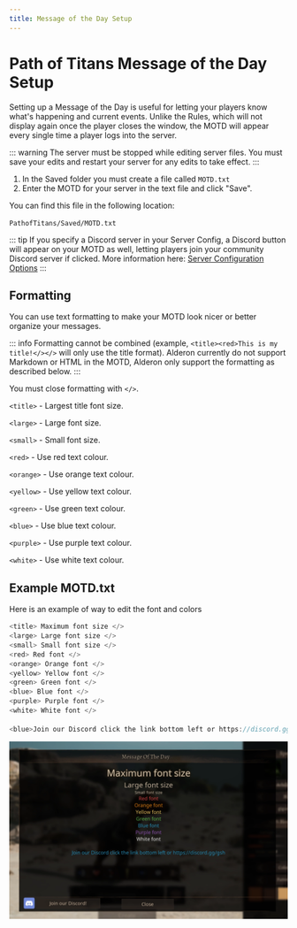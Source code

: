 ```yaml
---
title: Message of the Day Setup
---
```


# Path of Titans Message of the Day Setup

Setting up a Message of the Day is useful for letting your players know what's happening and current events. Unlike the Rules, which will not display again once the player closes the window, the MOTD will appear every single time a player logs into the server.

::: warning
The server must be stopped while editing server files. You must save your edits and restart your server for any edits to take effect.
:::

1. In the Saved folder you must create a file called `MOTD.txt`
2. Enter the MOTD for your server in the text file and click "Save".

You can find this file in the following location:

`PathofTitans/Saved/MOTD.txt`

::: tip
If you specify a Discord server in your Server Config, a Discord button will appear on your MOTD as well, letting players join your community Discord server if clicked. More information here: [Server Configuration Options](../Setup/Server%20Configurations/Path-of-Titans-How-To-Configurate-Game-ini)
:::

## Formatting

You can use text formatting to make your MOTD look nicer or better organize your messages.

::: info
Formatting cannot be combined (example, `<title><red>This is my title!</></>` will only use the title format). Alderon currently do not support Markdown or HTML in the MOTD, Alderon only support the formatting as described below.
:::

You must close formatting with `</>`.

`<title>` - Largest title font size.

`<large>` - Large font size.

`<small>` - Small font size.

`<red>` - Use red text colour.

`<orange>` - Use orange text colour.

`<yellow>` - Use yellow text colour.

`<green>` - Use green text colour.

`<blue>` - Use blue text colour.

`<purple>` - Use purple text colour.

`<white>` - Use white text colour.

## Example MOTD.txt

Here is an example of way to edit the font and colors

```js
<title> Maximum font size </>
<large> Large font size </>
<small> Small font size </>
<red> Red font </>
<orange> Orange font </>
<yellow> Yellow font </>
<green> Green font </>
<blue> Blue font </>
<purple> Purple font </>
<white> White font </>

<blue>Join our Discord click the link bottom left or https://discord.gg/gsh</>
```

![Path of Titans Message of the Day](<MOTD Screenshot.webp>)
